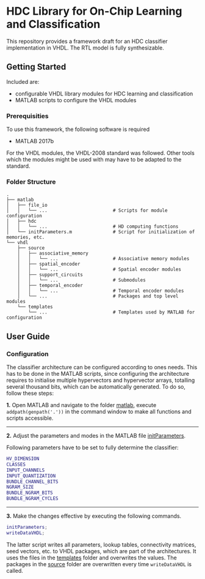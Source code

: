 # HDC Library for On-Chip Learning and Classification
This repository provides a framework draft for an HDC classifier implementation in VHDL. The RTL model is fully synthesizable.

## Getting Started
Included are:
- configurable VHDL library modules for HDC learning and classification
- MATLAB scripts to configure the VHDL modules  

### Prerequisities
To use this framework, the following software is required
- MATLAB 2017b

For the VHDL modules, the VHDL-2008 standard was followed. Other tools which the modules might be used with may have to be adapted to the standard.

### Folder Structure
```
.
├── matlab
│   ├── file_io
│   │   └── ...                        # Scripts for module configuration
│   ├── hdc
│   │   └── ...                        # HD computing functions
│   └── initParameters.m               # Script for initialization of memories, etc.
└── vhdl
    ├── source
    │   ├── associative_memory
    │   │   └── ...                    # Associative memory modules
    │   ├── spatial_encoder
    │   │   └── ...                    # Spatial encoder modules
    │   ├── support_circuits
    │   │   └── ...                    # Submodules
    │   ├── temporal_encoder
    │   │   └── ...                    # Temporal encoder modules
    │	└── ...                        # Packages and top level modules
    └── templates
        └── ...                        # Templates used by MATLAB for configuration
```

## User Guide
### Configuration
The classifier architecture can be configured according to ones needs. This has to be done in the MATLAB scripts, since configuring the architecture requires to initialise multiple hypervectors and hypervector arrays, totalling several thousand bits, which can be automatically generated. To do so, follow these steps:

**1.** Open MATLAB and navigate to the folder [matlab](./matlab/), execute `addpath(genpath('.'))` in the command window to make all functions and scripts accessible.

---

**2.** Adjust the parameters and modes in the MATLAB file [initParameters](./matlab/initParameters.m).

Following parameters have to be set to fully determine the classifier:
```matlab
HV_DIMENSION
CLASSES
INPUT_CHANNELS
INPUT_QUANTIZATION
BUNDLE_CHANNEL_BITS
NGRAM_SIZE
BUNDLE_NGRAM_BITS
BUNDLE_NGRAM_CYCLES
```

---

**3.** Make the changes effective by executing the following commands.
```matlab
initParameters;
writeDataVHDL;
```
The latter script writes all parameters, lookup tables, connectivity matrices, seed vectors, etc. to VHDL packages, which are part of the architectures. It uses the files in the [templates](./vhdl/templates/) folder and overwrites the values. The packages in the [source](./vhdl/source/) folder are overwritten every time `writeDataVHDL` is called.
